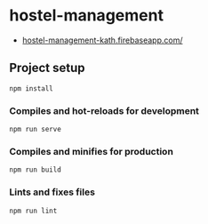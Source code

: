 # hostel-management
- <a href="https://hostel-management-kath.firebaseapp.com/">
  hostel-management-kath.firebaseapp.com/
</a>

## Project setup
```
npm install
```

### Compiles and hot-reloads for development
```
npm run serve
```

### Compiles and minifies for production
```
npm run build
```

### Lints and fixes files
```
npm run lint
```
